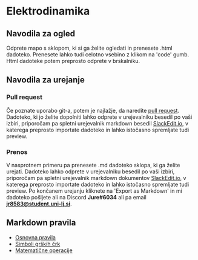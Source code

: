 # Elektrodinamika

## Navodila za ogled
Odprete mapo s sklopom, ki si ga želite ogledati in prenesete .html dadoteko. Prenesete lahko tudi celotno vsebino z klikom na 'code' gumb. Html dadoteke potem preprosto odprete v brskalniku.

## Navodila za urejanje

### Pull request
Če poznate uporabo git-a, potem je najlažje, da naredite [pull request](https://opensource.com/article/19/7/create-pull-request-github). Dadoteko, ki jo želite dopolniti lahko odprete v urejevalniku besedil po vaši izbiri, priporočam pa spletni urejevalnik markdown besedil [SlackEdit.io](https://stackedit.io/), v katerega preprosto importate dadoteko in lahko istočasno spremljate tudi preview.

### Prenos
V nasprotnem primeru pa prenesete .md dadoteko sklopa, ki ga želite urejati.
Dadoteko lahko odprete v urejevalniku besedil po vaši izbiri, priporočam pa spletni urejevalnik markdown dokumentov [SlackEdit.io](https://stackedit.io/), v katerega preprosto importate dadoteko in lahko istočasno spremljate tudi preview. Po končanem urejanju kliknete na 'Export as Markdown' in mi dadoteko pošljete ali na Discord **Jure#6034** ali pa email **jr8583@student.uni-lj.si**.

## Markdown pravila

* [Osnovna pravila](https://www.markdownguide.org/basic-syntax)
* [Simboli grških črk](https://www.latex-tutorial.co\frac{m}{s}ymbols/greek-alphabet/)
* [Matematične operacije](https://en.wikibooks.org/wiki/LaTeX/Mathematics#Multiplication_of_two_numbers)
<!--stackedit_data:
eyJoaXN0b3J5IjpbLTE1MjEwNDI3MDNdfQ==
-->
